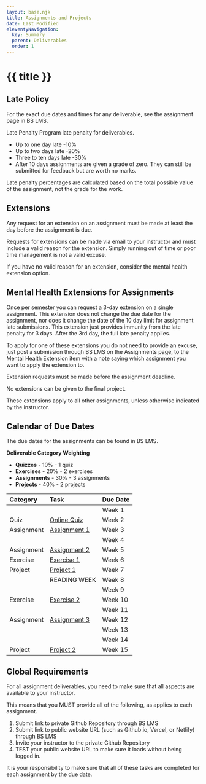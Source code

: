 ```yaml
---
layout: base.njk
title: Assignments and Projects
date: Last Modified
eleventyNavigation:
  key: Summary
  parent: Deliverables
  order: 1
---
```


# {{ title }}

## Late Policy

For the exact due dates and times for any deliverable, see the assignment page in BS LMS.

<div class="danger">
  <span class="ttl">Late Penalty</span>
  Program late penalty for deliverables.

- Up to one day late -10%
- Up to two days late -20%
- Three to ten days late -30%
- After 10 days assignments are given a grade of zero. They can still be submitted for feedback but are worth no marks.

Late penalty percentages are calculated based on the total possible value of the assignment, not the grade for the work.

</div>

## Extensions

Any request for an extension on an assignment must be made at least the day before the assignment is due.

Requests for extensions can be made via email to your instructor and must include a valid reason for the extension. Simply running out of time or poor time management is not a valid excuse.

If you have no valid reason for an extension, consider the mental health extension option.

## Mental Health Extensions for Assignments

Once per semester you can request a 3-day extension on a single assignment. This extension does not change the due date for the assignment, nor does it change the date of the 10 day limit for assignment
late submissions. This extension just provides immunity from the late penalty for 3 days. After the 3rd day, the full late penalty applies.

To apply for one of these extensions you do not need to provide an excuse, just post a submission through BS LMS on the Assignments page, to the Mental Health Extension item with a note saying which
assignment you want to apply the extension to.

Extension requests must be made before the assignment deadline.

No extensions can be given to the final project.

These extensions apply to all other assignments, unless otherwise indicated by the instructor.

## Calendar of Due Dates

The due dates for the assignments can be found in BS LMS.

**Deliverable Category Weighting**

- **Quizzes** - 10% - 1 quiz
- **Exercises** - 20% - 2 exercises
- **Assignments** - 30% - 3 assignments
- **Projects** - 40% - 2 projects

| Category   | Task                                      | Due Date |
| :--------- | :---------------------------------------- | :------- |
|            |                                           | Week 1   |
| Quiz       | [Online Quiz](/deliverables/summary)      | Week 2   |
| Assignment | [Assignment 1](/deliverables/assignments) | Week 3   |
|            |                                           | Week 4   |
| Assignment | [Assignment 2](/deliverables/assignments) | Week 5   |
| Exercise   | [Exercise 1](/deliverables/exercises)     | Week 6   |
| Project    | [Project 1](/deliverables/projects)       | Week 7   |
|            | READING WEEK                              | Week 8   |
|            |                                           | Week 9   |
| Exercise   | [Exercise 2](/deliverables/exercises)     | Week 10  |
|            |                                           | Week 11  |
| Assignment | [Assignment 3](/deliverables/assignments) | Week 12  |
|            |                                           | Week 13  |
|            |                                           | Week 14  |
| Project    | [Project 2](/deliverables/projects)       | Week 15  |

## Global Requirements

For all assignment deliverables, you need to make sure that all aspects are available to your instructor.

This means that you MUST provide all of the following, as applies to each assignment.

1. Submit link to private Github Repository through BS LMS
2. Submit link to public website URL (such as Github.io, Vercel, or Netlify) through BS LMS
3. Invite your instructor to the private Github Repository
4. TEST your public website URL to make sure it loads without being logged in.

It is your responsibility to make sure that all of these tasks are completed for each assignment by the due date.
